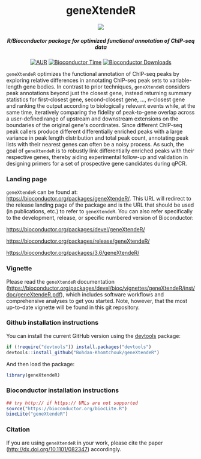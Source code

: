 <div align="center">

# geneXtendeR

<img src="https://cloud.githubusercontent.com/assets/9893806/16898879/d14647c6-4bba-11e6-93d5-90bc802ac8e9.png">

##### R/Bioconductor package for optimized functional annotation of ChIP-seq data

[![AUR](https://img.shields.io/aur/license/yaourt.svg?maxAge=2592000)]()
[![Bioconductor Time](http://bioconductor.org/shields/years-in-bioc/geneXtendeR.svg)](http://bioconductor.org/packages/release/bioc/html/geneXtendeR.html "Bioconductor status")
[![Bioconductor Downloads](http://bioconductor.org/shields/downloads/geneXtendeR.svg)](https://bioconductor.org/packages/stats/bioc/geneXtendeR/ "Percentile downloads")

</div>

`geneXtendeR` optimizes the functional annotation of ChIP-seq peaks by exploring relative differences in annotating ChIP-seq peak sets to variable-length gene bodies.  In contrast to prior techniques, `geneXtendeR` considers peak annotations beyond just the closest gene, instead returning summary statistics for first-closest gene, second-closest gene, ..., n-closest gene and ranking the output according to biologically relevant events while, at the same time, iteratively comparing the fidelity of peak-to-gene overlap across a user-defined range of upstream and downstream extensions on the boundaries of the original gene's coordinates.  Since different ChIP-seq peak callers produce different differentially enriched peaks with a large variance in peak length distribution and total peak count, annotating peak lists with their nearest genes can often be a noisy process.  As such, the goal of `geneXtendeR` is to robustly link differentially enriched peaks with their respective genes, thereby aiding experimental follow-up and validation in designing primers for a set of prospective gene candidates during qPCR.

### Landing page

`geneXtendeR` can be found at: https://bioconductor.org/packages/geneXtendeR/.  This URL will redirect to the release landing page of the package and is the URL that should be used (in publications, etc.) to refer to `geneXtendeR`.  You can also refer specifically to the development, release, or specific numbered version of Bioconductor:

https://bioconductor.org/packages/devel/geneXtendeR/

https://bioconductor.org/packages/release/geneXtendeR/

https://bioconductor.org/packages/3.6/geneXtendeR/

### Vignette

Please read the `geneXtendeR` documentation (https://bioconductor.org/packages/devel/bioc/vignettes/geneXtendeR/inst/doc/geneXtendeR.pdf), which includes software workflows and comprehensive analyses to get you started.  Note, however, that the most up-to-date vignette will be found in this git repository.

### Github installation instructions

You can install the current GitHub version using the [devtools](https://github.com/hadley/devtools) package:

```R
if (!require("devtools")) install.packages("devtools")
devtools::install_github("Bohdan-Khomtchouk/geneXtendeR")
```
And then load the package:

```R
library(geneXtendeR)
```

### Bioconductor installation instructions

```R
## try http:// if https:// URLs are not supported
source("https://bioconductor.org/biocLite.R")
biocLite("geneXtendeR")
```

### Citation

If you are using `geneXtendeR` in your work, please cite the paper (http://dx.doi.org/10.1101/082347) accordingly.
